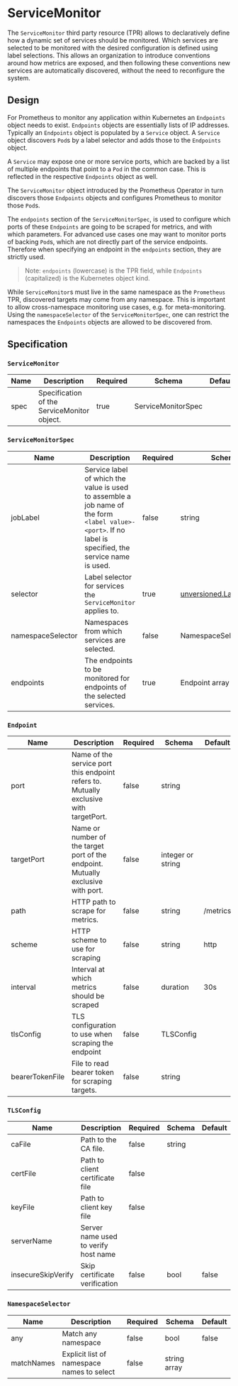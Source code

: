 # ServiceMonitor

The `ServiceMonitor` third party resource (TPR) allows to declaratively define
how a dynamic set of services should be monitored. Which services are selected
to be monitored with the desired configuration is defined using label
selections. This allows an organization to introduce conventions around how
metrics are exposed, and then following these conventions new services are
automatically discovered, without the need to reconfigure the system.

## Design

For Prometheus to monitor any application within Kubernetes an `Endpoints`
object needs to exist. `Endpoints` objects are essentially lists of IP
addresses. Typically an `Endpoints` object is populated by a `Service` object.
A `Service` object discovers `Pod`s by a label selector and adds those to the
`Endpoints` object.

A `Service` may expose one or more service ports, which are backed by a list of
multiple endpoints that point to a `Pod` in the common case. This is reflected
in the respective `Endpoints` object as well.

The `ServiceMonitor` object introduced by the Prometheus Operator in turn
discovers those `Endpoints` objects and configures Prometheus to monitor those
`Pod`s.

The `endpoints` section of the `ServiceMonitorSpec`, is used to configure which
ports of these `Endpoints` are going to be scraped for metrics, and with which
parameters. For advanced use cases one may want to monitor ports of backing
`Pod`s, which are not directly part of the service endpoints. Therefore when
specifying an endpoint in the `endpoints` section, they are strictly used.

> Note: `endpoints` (lowercase) is the TPR field, while `Endpoints`
> (capitalized) is the Kubernetes object kind.

While `ServiceMonitor`s must live in the same namespace as the `Prometheus`
TPR, discovered targets may come from any namespace. This is important to allow
cross-namespace monitoring use cases, e.g. for meta-monitoring. Using the
`namespaceSelector` of the `ServiceMonitorSpec`, one can restrict the
namespaces the `Endpoints` objects are allowed to be discovered from.

## Specification

### `ServiceMonitor`

| Name | Description | Required | Schema | Default |
| ---- | ----------- | -------- | ------ | ------- |
| spec | Specification of the ServiceMonitor object. | true | ServiceMonitorSpec | |

### `ServiceMonitorSpec`

| Name | Description | Required | Schema | Default |
| ---- | ----------- | -------- | ------ | ------- |
| jobLabel | Service label of which the value is used to assemble a job name of the form `<label value>-<port>`. If no label is specified, the service name is used. | false | string |  |
| selector | Label selector for services the `ServiceMonitor` applies to. | true | [unversioned.LabelSelector](http://kubernetes.io/docs/api-reference/v1/definitions/#_unversioned_labelselector) | |
| namespaceSelector | Namespaces from which services are selected. | false | NamespaceSelector | same namespace only |
| endpoints | The endpoints to be monitored for endpoints of the selected services. | true | Endpoint array | |

### `Endpoint`

| Name | Description | Required | Schema | Default |
| ---- | ----------- | -------- | ------ | ------- |
| port | Name of the service port this endpoint refers to. Mutually exclusive with targetPort. | false | string | |
| targetPort | Name or number of the target port of the endpoint. Mutually exclusive with port. | false | integer or string | |
| path | HTTP path to scrape for metrics. | false | string | /metrics |
| scheme | HTTP scheme to use for scraping | false | string | http |
| interval | Interval at which metrics should be scraped | false | duration | 30s |
| tlsConfig | TLS configuration to use when scraping the endpoint | false | TLSConfig | |
| bearerTokenFile | File to read bearer token for scraping targets. | false | string | |

### `TLSConfig`

| Name | Description | Required | Schema | Default |
| ---- | ----------- | -------- | ------ | ------- |
| caFile | Path to the CA file. | false | string | |
| certFile | Path to client certificate file | false | |
| keyFile | Path to client key file | false | |
| serverName | Server name used to verify host name | |
| insecureSkipVerify | Skip certificate verification | false | bool | false |

### `NamespaceSelector`

| Name | Description | Required | Schema | Default |
| ---- | ----------- | -------- | ------ | ------- |
| any | Match any namespace | false | bool | false |
| matchNames | Explicit list of namespace names to select | false | string array | |


